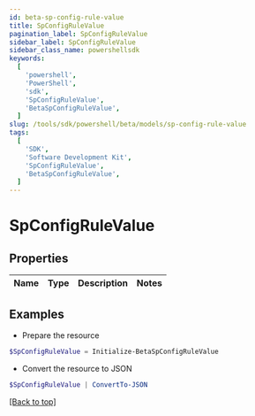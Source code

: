 ```yaml
---
id: beta-sp-config-rule-value
title: SpConfigRuleValue
pagination_label: SpConfigRuleValue
sidebar_label: SpConfigRuleValue
sidebar_class_name: powershellsdk
keywords:
  [
    'powershell',
    'PowerShell',
    'sdk',
    'SpConfigRuleValue',
    'BetaSpConfigRuleValue',
  ]
slug: /tools/sdk/powershell/beta/models/sp-config-rule-value
tags:
  [
    'SDK',
    'Software Development Kit',
    'SpConfigRuleValue',
    'BetaSpConfigRuleValue',
  ]
---
```


# SpConfigRuleValue

## Properties

| Name | Type | Description | Notes |
| ---- | ---- | ----------- | ----- |

## Examples

- Prepare the resource

```powershell
$SpConfigRuleValue = Initialize-BetaSpConfigRuleValue
```

- Convert the resource to JSON

```powershell
$SpConfigRuleValue | ConvertTo-JSON
```

[[Back to top]](#)
